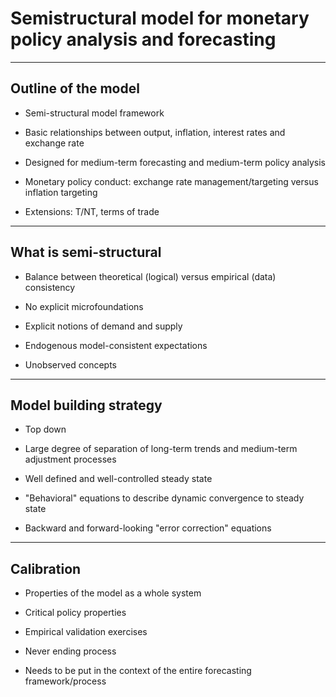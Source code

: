 # Semistructural model for monetary policy analysis and forecasting


----

## Outline of the model

* Semi-structural model framework

* Basic relationships between output, inflation, interest rates and exchange rate

* Designed for medium-term forecasting and medium-term policy analysis

* Monetary policy conduct: exchange rate management/targeting versus inflation targeting

* Extensions: T/NT, terms of trade



---

## What is semi-structural

* Balance between theoretical (logical) versus empirical (data) consistency

* No explicit microfoundations

* Explicit notions of demand and supply

* Endogenous model-consistent expectations

* Unobserved concepts


---

## Model building strategy

* Top down

* Large degree of separation of long-term trends and medium-term adjustment processes

* Well defined and well-controlled steady state

* "Behavioral" equations to describe dynamic convergence to steady state

* Backward and forward-looking "error correction" equations

---

## Calibration

* Properties of the model as a whole system

* Critical policy properties

* Empirical validation exercises

* Never ending process

* Needs to be put in the context of the entire forecasting framework/process
